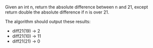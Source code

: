 Given an int n, return the absolute difference between n and 21, except return double the absolute difference if n is over 21.

The algorithm should output these results:
- diff21(19) → 2
- diff21(10) → 11
- diff21(21) → 0
